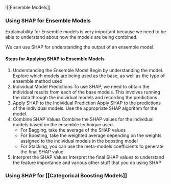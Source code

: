 ![[Ensemble Models]]

### Using SHAP for Ensemble Models

Explainability for Ensemble models is very important because we need to be able to understand about how the models are being combined.

We can use SHAP for understanding the output of an ensemble model.

#### Steps for Applying SHAP to Ensemble Models
1. Understanding the Ensemble Model
   Begin by understanding the model. Explore which models are being used as the base, as well as the type of ensemble method used
2. Individual Model Predictions
   To use SHAP, we need to obtain the individual results from each of the base models. This involves running the data through the individual models and recording the predictions
3. Apply SHAP to the Individual Prediction
   Apply SHAP to the predictions of the individual models. Use the appropriate SHAP algorithm for the model.
4. Combine SHAP Values
   Combine the SHAP values for the individual models based on the ensemble technique used. 
   - For Bagging, take the average of the SHAP values
   - For Boosting, take the weighted average depending on the weights assigned to the individual models in the boosting model
   - For Stacking, you can use the meta-models coefficients to generate the final SHAP value
5. Interpret the SHAP Values
   Interpret the final SHAP values to understand the feature importance and various other stuff that you do using SHAP
   
### Using SHAP for [[Categorical Boosting Models]]
